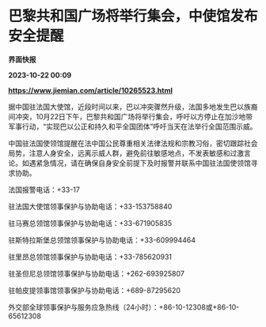 # 巴黎共和国广场将举行集会，中使馆发布安全提醒
**界面快报**

**2023-10-22 00:09**

**https://www.jiemian.com/article/10265523.html**

据中国驻法国大使馆，近段时间以来，巴以冲突骤然升级，法国多地发生巴以族裔间冲突，10月22日下午，巴黎共和国广场将举行集会，呼吁以方停止在加沙地带军事行动，“实现巴以公正和持久和平全国团体”呼吁当天在法举行全国范围示威。

中国驻法国使领馆提醒在法中国公民尊重相关法律法规和宗教习俗，密切跟踪社会局势，注意人身安全，远离示威人群，避免前往敏感地点，不发表敏感和过激言论。如遇紧急情况，请在确保自身安全前提下及时报警并联系中国驻法国使领馆寻求协助。

法国报警电话：+33-17

驻法国大使馆领事保护与协助电话：+33-153758840

驻马赛总领馆领事保护与协助电话：+33-671905835

驻斯特拉斯堡总领馆领事保护与协助电话：+33-609994464

驻里昂总领馆领事保护与协助电话：+33-785620931

驻圣但尼总领馆领事保护与协助电话：+262-693925807

驻帕皮提领事馆领事保护与协助电话：+689-87295620

外交部全球领事保护与服务应急热线（24小时）：+86-10-12308或+86-10-65612308